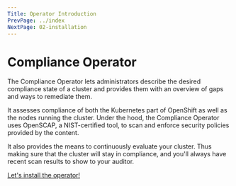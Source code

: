 ```yaml
---
Title: Operator Introduction
PrevPage: ../index
NextPage: 02-installation
---
```


Compliance Operator
===================

The Compliance Operator lets administrators describe the desired compliance
state of a cluster and provides them with an overview of gaps and ways to
remediate them.

It assesses compliance of both the Kubernetes part of OpenShift as well
as the nodes running the cluster. Under the hood, the Compliance Operator
uses OpenSCAP, a NIST-certified tool, to scan and enforce security policies
provided by the content.

It also provides the means to continuously evaluate your cluster. Thus
making sure that the cluster will stay in compliance, and you'll always
have recent scan results to show to your auditor.

[Let's install the operator!](02-installation.md)